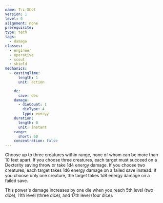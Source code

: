 ```yaml
---
name: Tri-Shot
version: 1
level: 0
alignment: none
prerequisite: 
type: tech
tags:
  - damage
classes:
  - engineer
  - operative
  - scout
  - shield
mechanics:
  - castingTime:
      length: 1
      unit: action

    dc:
      save: dex
    damage:
      - dieCount: 1
        dieType: 4
        type: energy
    duration:
      length: 0
      unit: instant
    range:
      short: 60
    concentration: false
---
```

Choose up to three creatures within range, none of whom can be more than 10 feet apart. If you choose three creatures, each target must succeed on a Dexterity saving throw or take 1d4 energy damage. If you choose two creatures, each target takes 1d6 energy damage on a failed save instead. If you choose only one creature, the target takes 1d8 energy damage on a failed save.

This power's damage increases by one die when you reach 5th level (two dice), 11th level (three dice), and 17th level (four dice).
    